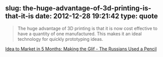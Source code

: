 slug: the-huge-advantage-of-3d-printing-is-that-it-is
date: 2012-12-28 19:21:42
type: quote
---

> The huge advantage of 3D printing is that it is now cost effective to have a quantity of one manufactured. This makes it an ideal technology for quickly prototyping ideas.

[Idea to Market in 5 Months: Making the Glif - The Russians Used a Pencil](http://www.therussiansusedapencil.com/post/2794775825/idea-to-market-in-5-months-making-the-glif)
